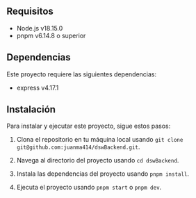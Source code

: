 ## Requisitos

- Node.js v18.15.0 
- pnpm v6.14.8 o superior

## Dependencias

Este proyecto requiere las siguientes dependencias:

- express v4.17.1


## Instalación

Para instalar y ejecutar este proyecto, sigue estos pasos:

1. Clona el repositorio en tu máquina local usando `git clone git@github.com:juanma414/dswBackend.git`.

2. Navega al directorio del proyecto usando `cd dswBackend`.

3. Instala las dependencias del proyecto usando `pnpm install`.

4. Ejecuta el proyecto usando `pnpm start` o `pnpm dev`.
